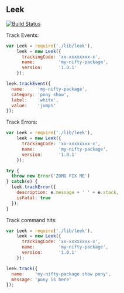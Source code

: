 ## Leek

[![Build Status](https://travis-ci.org/twokul/leek.svg)](https://travis-ci.org/twokul/leek)

Track Events:

```javascript
var Leek = require('./lib/leek'),
    leek = new Leek({
      trackingCode: 'xx-xxxxxxxx-x',
      name:         'my-nifty-package',
      version:      '1.0.1'
    });

leek.trackEvent({
  name:     'my-nifty-package',
  category: 'pony show',
  label:    'white',
  value:    'jumps'
});
```

Track Errors:

```javascript
var Leek = require('./lib/leek'),
    leek = new Leek({
      trackingCode: 'xx-xxxxxxxx-x',
      name:         'my-nifty-package',
      version:      '1.0.1'
    });

try {
  throw new Error('ZOMG FIX ME')
} catch(e) {
  leek.trackError({
    description: e.message + ' ' + e.stack,
    isFatal: true
  });
}
```
Track command hits:

```javascript
var Leek = require('./lib/leek'),
    leek = new Leek({
      trackingCode: 'xx-xxxxxxxx-x',
      name:         'my-nifty-package',
      version:      '1.0.1'
    });

leek.track({
  name:    'my-nifty-package show pony',
  message: 'pony is here'
});
```
